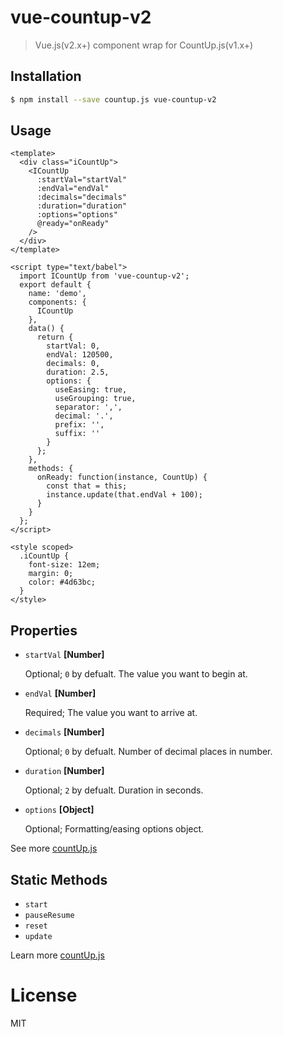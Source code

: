 # vue-countup-v2

> Vue.js(v2.x+) component wrap for CountUp.js(v1.x+)


## Installation

``` bash
$ npm install --save countup.js vue-countup-v2
```


## Usage

``` vue
<template>
  <div class="iCountUp">
    <ICountUp
      :startVal="startVal"
      :endVal="endVal"
      :decimals="decimals"
      :duration="duration"
      :options="options"
      @ready="onReady"
    />
  </div>
</template>

<script type="text/babel">
  import ICountUp from 'vue-countup-v2';
  export default {
    name: 'demo',
    components: {
      ICountUp
    },
    data() {
      return {
        startVal: 0,
        endVal: 120500,
        decimals: 0,
        duration: 2.5,
        options: {
          useEasing: true,
          useGrouping: true,
          separator: ',',
          decimal: '.',
          prefix: '',
          suffix: ''
        }
      };
    },
    methods: {
      onReady: function(instance, CountUp) {
        const that = this;
        instance.update(that.endVal + 100);
      }
    }
  };
</script>

<style scoped>
  .iCountUp {
    font-size: 12em;
    margin: 0;
    color: #4d63bc;
  }
</style>
```

## Properties

* `startVal` **[Number]**

  Optional; `0` by defualt. The value you want to begin at.

* `endVal` **[Number]**

  Required; The value you want to arrive at.

* `decimals` **[Number]**

  Optional; `0` by defualt. Number of decimal places in number.

* `duration` **[Number]**

  Optional; `2` by defualt. Duration in seconds.

* `options` **[Object]**

  Optional; Formatting/easing options object.

See more [countUp.js](https://github.com/inorganik/countUp.js)


## Static Methods

* `start`
* `pauseResume`
* `reset`
* `update`

Learn more [countUp.js](https://github.com/inorganik/countUp.js)


# License

MIT
